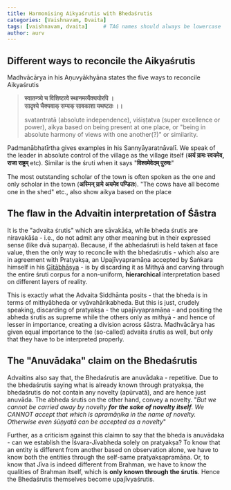 ```yaml
---
title: Harmonising Aikyaśrutis with Bhedaśrutis
categories: [Vaishnavam, Dvaita]
tags: [vaishnavam, dvaita]     # TAG names should always be lowercase
author: aurv
---
```


## Different ways to reconcile the Aikyaśrutis

Madhvācārya in his Aṇuvyākhyāna states the five ways to reconcile Aikyaśrutis

> **स्वातन्त्र्ये च विशिष्टत्वे स्थानमत्यैक्ययोरपि ।\
> सादृश्ये चैक्यवाक् सम्यक् सावकाशा यथष्टतः ।।**
>
> svatantratā (absolute independence), viśiṣṭatva (super excellence or power), aikya based on being present at one place, or "being in absolute harmony of views with one another(?)" or similarity.

Padmanābhatīrtha gives examples in his Sannyāyaratnāvalī. We speak of the leader in absolute control of the village as the village itself (**अयं ग्रामः स्वयमेव, राजा राष्ट्रम्** etc). Similar is the śruti when it says "**विश्वमेवेदम् पुरुषः**"

The most outstanding scholar of the town is often spoken as the one and only scholar in the town (**अस्मिन् ग्रामे अयमेव पण्डितः**). "The cows have all become one in the shed" etc., also show aikya based on the place

## The flaw in the Advaitin interpretation of Śāstra

It is the "advaita śrutis" which are sāvakāśa, while bheda śrutis are niravakāśa - i.e., do not admit any other meaning but in their expressed sense (like dvā suparṇa). Because, if the abhedaśruti is held taken at face value, then the only way to reconcile with the bhedaśrutis - which also are in agreement with Pratyakṣa, an Upajīvyapramāṇa accepted by Śaṅkara himself in his <a target="_blank" href="https://www.gitasupersite.iitk.ac.in/srimad?language=dv&field_chapter_value=18&field_nsutra_value=66&scsh=1&setgb=1&etssa=1&choose=1#:~:text=Surely%2C%20even%20a,its%20own%20statement">Gītābhāṣya</a> - is by discarding it as Mithyā and carving through the entire śruti corpus for a non-uniform, **hierarchical** interpretation based on different layers of reality.

This is exactly what the Advaita Siddhānta posits - that the bheda is in terms of mithyābheda or vyāvahārikabheda. But this is just, crudely speaking, discarding of pratyakṣa - the upajīvyapramāṇa - and positing the abheda śrutis as supreme while the others only as mithyā - and hence of lesser in importance, creating a division across śāstra. Madhvācārya has given equal importance to the (so-called) advaita śrutis as well, but only that they have to be interpreted properly.

## The "Anuvādaka" claim on the Bhedaśrutis

Advaitins also say that, the Bhedaśrutis are anuvādaka - repetitive. Due to the bhedaśrutis saying what is already known through pratyakṣa, the bhedaśrutis do not contain any novelty (apūrvatā), and are hence just anuvāda. The abheda śrutis on the other hand, convey a novelty. "*But we cannot be carried away by novelty **for the sake of novelty itself**. We CANNOT accept that which is apramāṇika in the name of novelty. Otherwise even śūṇyatā can be accepted as a novelty*"

Further, as a criticism against this claimn to say that the bheda is anuvādaka - can we establish the Īśvara-Jīvabheda solely on pratyakṣa? To know that an entity is different from another based on observation alone, we have to know both the entities through the self-same pratyakṣapramāṇa. Or, to know that Jīva is indeed different from Brahman, we have to know the qualities of Brahman itself, which is **only known through the śrutis**. Hence the Bhedaśrutis themselves become upajīvyaśrutis.


